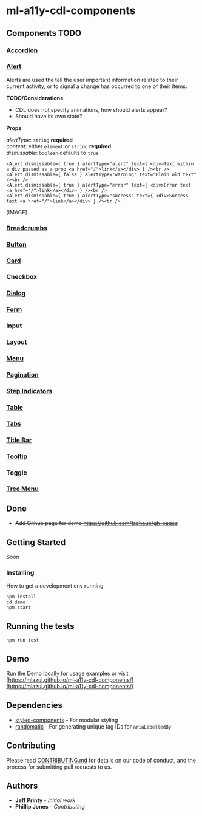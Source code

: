 # ml-a11y-cdl-components


## Components TODO
### [Accordion](https://macmillanlearning.atlassian.net/wiki/display/CDL/Accordions)
### [Alert](https://macmillanlearning.atlassian.net/wiki/pages/viewpage.action?pageId=69402693)

Alerts are used the tell the user important information related to their current activity, or to signal a change has occurred to one of their items.

**TODO/Considerations**
* CDL does not specify animations, how should alerts appear?
* Should have its own state?

**Props**

*alertType*: `string` **required**  
*content*: either `element` or `string` **required**  
*dismissable*: `boolean` defaults to `true`  

```
<Alert dismissable={ true } alertType="alert" text={ <div>Text within a div passed as a prop <a href="/">link</a></div> } /><br />
<Alert dismissable={ false } alertType="warning" text="Plain old text" /><br />
<Alert dismissable={ true } alertType="error" text={ <div>Error text <a href="/">link</a></div> } /><br />
<Alert dismissable={ true } alertType="success" text={ <div>Success text <a href="/">link</a></div> } /><br />
```
[IMAGE]
### [Breadcrumbs](https://macmillanlearning.atlassian.net/wiki/display/CDL/Breadcrumbs)
### [Button](https://macmillanlearning.atlassian.net/wiki/display/CDL/Buttons)
### [Card](https://macmillanlearning.atlassian.net/wiki/display/CDL/Cards)
### Checkbox
### [Dialog](https://macmillanlearning.atlassian.net/wiki/display/CDL/Dialogs)
### [Form](https://macmillanlearning.atlassian.net/wiki/display/CDL/Forms)
### Input
### Layout
### [Menu](https://macmillanlearning.atlassian.net/wiki/display/CDL/Menus)
### [Pagination](https://macmillanlearning.atlassian.net/wiki/display/CDL/Pagination)
### [Step Indicators](https://macmillanlearning.atlassian.net/wiki/display/CDL/Step+Indicators)
### [Table](https://macmillanlearning.atlassian.net/wiki/display/CDL/Tables)
### [Tabs](https://macmillanlearning.atlassian.net/wiki/display/CDL/Tabs)
### [Title Bar](https://macmillanlearning.atlassian.net/wiki/display/CDL/Title+Bar)
### [Tooltip](https://macmillanlearning.atlassian.net/wiki/pages/viewpage.action?pageId=72155528)
### Toggle
### [Tree Menu](https://macmillanlearning.atlassian.net/wiki/display/CDL/Tree+Menus)

## Done

* ~~Add Github page for demo https://github.com/tschaub/gh-pages~~

## Getting Started

Soon

### Installing

How to get a development env running

```
npm install
cd demo
npm start
```


## Running the tests

```
npm run test
```

## Demo

Run the Demo locally for usage examples or visit [https://mlazul.github.io/ml-a11y-cdl-components/](https://mlazul.github.io/ml-a11y-cdl-components/)

## Dependencies

* [styled-components](https://github.com/styled-components/styled-components/tree/master/docs) - For modular styling
* [randomatic](https://github.com/jonschlinkert/randomatic) - For generating unique tag IDs for `ariaLabelledBy`

## Contributing

Please read [CONTRIBUTING.md](soon) for details on our code of conduct, and the process for submitting pull requests to us.


## Authors

* **Jeff Printy** - *Initial work*
* **Phillip Jones** - *Contributing*
